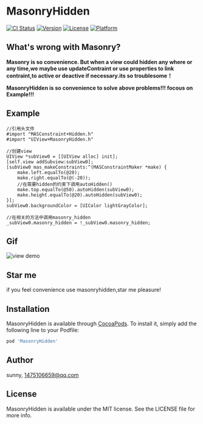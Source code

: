 # MasonryHidden

[![CI Status](https://img.shields.io/travis/sunny/MasonryHidden.svg?style=flat)](https://travis-ci.org/sunny/MasonryHidden)
[![Version](https://img.shields.io/cocoapods/v/MasonryHidden.svg?style=flat)](https://cocoapods.org/pods/MasonryHidden)
[![License](https://img.shields.io/cocoapods/l/MasonryHidden.svg?style=flat)](https://cocoapods.org/pods/MasonryHidden)
[![Platform](https://img.shields.io/cocoapods/p/MasonryHidden.svg?style=flat)](https://cocoapods.org/pods/MasonryHidden)

## What's wrong with Masonry?
**Masonry is so convenience. But when a view could hidden any where or any time,we maybe use updateContraint or use properties to link contraint,to active or deactive if necessary.its so troublesome！**

**MasonryHidden is so convenience to solve above problems!!! focous on Example!!!**


## Example

```obj-c
//引用头文件
#import "MASConstraint+Hidden.h"
#import "UIView+MasonryHidden.h"

//创建view
UIView *subView0 = [[UIView alloc] init];
[self.view addSubview:subView0];
[subView0 mas_makeConstraints:^(MASConstraintMaker *make) {
    make.left.equalTo(@20);
    make.right.equalTo(@(-20));
    //在需要hidden的约束下调用autoHidden()
    make.top.equalTo(@50).autoHidden(subView0);
    make.height.equalTo(@20).autoHidden(subView0);
}];
subView0.backgroundColor = [UIColor lightGrayColor];

//在相关的方法中调用masonry_hidden
_subView0.masonry_hidden = !_subView0.masonry_hidden;

```
## Gif

![view demo](https://github.com/SunnySunning/MasonryHidden/blob/master/MaonryHidden.gif)

## Star me

if you feel convenience use masonryhidden,star me pleasure!


## Installation

MasonryHidden is available through [CocoaPods](https://cocoapods.org). To install
it, simply add the following line to your Podfile:

```ruby
pod 'MasonryHidden'
```

## Author

sunny, 1475106659@qq.com

## License

MasonryHidden is available under the MIT license. See the LICENSE file for more info.
